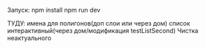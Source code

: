 
Запуск:
npm install
npm run dev


ТУДУ:
имена для полигонов(доп слои или через дом)
список интерактивный(через дом/модификация testListSecond)
Чистка неактуального